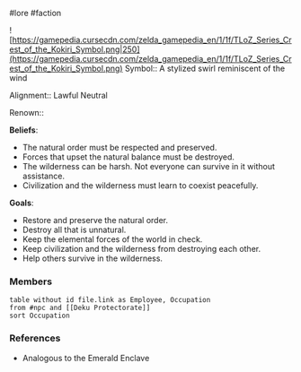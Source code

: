 #lore #faction

![https://gamepedia.cursecdn.com/zelda_gamepedia_en/1/1f/TLoZ_Series_Crest_of_the_Kokiri_Symbol.png|250](https://gamepedia.cursecdn.com/zelda_gamepedia_en/1/1f/TLoZ_Series_Crest_of_the_Kokiri_Symbol.png)
Symbol:: A stylized swirl reminiscent of the wind

Alignment:: Lawful Neutral

Renown:: 

**Beliefs**:
- The natural order must be respected and preserved.
- Forces that upset the natural balance must be destroyed.
- The wilderness can be harsh. Not everyone can survive in it without assistance.
- Civilization and the wilderness must learn to coexist peacefully.

**Goals**:
 - Restore and preserve the natural order.
 - Destroy all that is unnatural.
 - Keep the elemental forces of the world in check.
 - Keep civilization and the wilderness from destroying each other.
 - Help others survive in the wilderness.

### Members

```dataview
table without id file.link as Employee, Occupation
from #npc and [[Deku Protectorate]]
sort Occupation
```

### References

* Analogous to the Emerald Enclave
